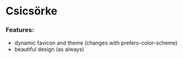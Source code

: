 # Csicsörke

### Features: 
- dynamic favicon and theme (changes with prefers-color-scheme)
- beautiful design (as always)